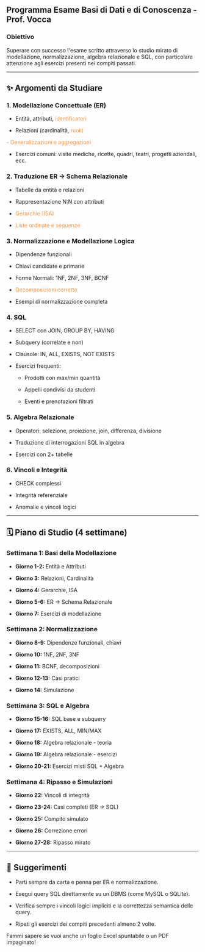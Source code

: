 ## Programma Esame Basi di Dati e di Conoscenza - Prof. Vocca

### Obiettivo

Superare con successo l'esame scritto attraverso lo studio mirato di modellazione, normalizzazione, algebra relazionale e SQL, con particolare attenzione agli esercizi presenti nei compiti passati.

---

## ✨ Argomenti da Studiare

### 1. Modellazione Concettuale (ER)

- Entità, attributi, <font color="#f79646">identificatori</font>
    
- Relazioni (cardinalità,<font color="#f79646"> ruoli)</font>
    
<font color="#f79646">- Generalizzazioni e aggregazioni</font>
    
- Esercizi comuni: visite mediche, ricette, quadri, teatri, progetti aziendali, ecc.
    

### 2. Traduzione ER → Schema Relazionale

- Tabelle da entità e relazioni
    
- Rappresentazione N:N con attributi
    
- <font color="#f79646">Gerarchie (ISA)</font>
    
- <font color="#f79646">Liste ordinate e sequenze</font>
    

### 3. Normalizzazione e Modellazione Logica

- Dipendenze funzionali
    
- Chiavi candidate e primarie
    
- Forme Normali: 1NF, 2NF, 3NF, BCNF
    
- <font color="#f79646">Decomposizioni corrette</font>
    
- Esempi di normalizzazione completa
    

### 4. SQL

- SELECT con JOIN, GROUP BY, HAVING
    
- Subquery (correlate e non)
    
- Clausole: IN, ALL, EXISTS, NOT EXISTS
    
- Esercizi frequenti:
    
    - Prodotti con max/min quantità
        
    - Appelli condivisi da studenti
        
    - Eventi e prenotazioni filtrati
        

### 5. Algebra Relazionale

- Operatori: selezione, proiezione, join, differenza, divisione
    
- Traduzione di interrogazioni SQL in algebra
    
- Esercizi con 2+ tabelle
    

### 6. Vincoli e Integrità

- CHECK complessi
    
- Integrità referenziale
    
- Anomalie e vincoli logici
    

---

## 🗓️ Piano di Studio (4 settimane)

### Settimana 1: Basi della Modellazione

- **Giorno 1-2:** Entità e Attributi
    
- **Giorno 3:** Relazioni, Cardinalità
    
- **Giorno 4:** Gerarchie, ISA
    
- **Giorno 5-6:** ER → Schema Relazionale
    
- **Giorno 7:** Esercizi di modellazione
    

### Settimana 2: Normalizzazione

- **Giorno 8-9:** Dipendenze funzionali, chiavi
    
- **Giorno 10:** 1NF, 2NF, 3NF
    
- **Giorno 11:** BCNF, decomposizioni
    
- **Giorno 12-13:** Casi pratici
    
- **Giorno 14:** Simulazione
    

### Settimana 3: SQL e Algebra

- **Giorno 15-16:** SQL base e subquery
    
- **Giorno 17:** EXISTS, ALL, MIN/MAX
    
- **Giorno 18:** Algebra relazionale - teoria
    
- **Giorno 19:** Algebra relazionale - esercizi
    
- **Giorno 20-21:** Esercizi misti SQL + Algebra
    

### Settimana 4: Ripasso e Simulazioni

- **Giorno 22:** Vincoli di integrità
    
- **Giorno 23-24:** Casi completi (ER → SQL)
    
- **Giorno 25:** Compito simulato
    
- **Giorno 26:** Correzione errori
    
- **Giorno 27-28:** Ripasso mirato
    

---

## 🔹 Suggerimenti

- Parti sempre da carta e penna per ER e normalizzazione.
    
- Esegui query SQL direttamente su un DBMS (come MySQL o SQLite).
    
- Verifica sempre i vincoli logici impliciti e la correttezza semantica delle query.
    
- Ripeti gli esercizi dei compiti precedenti almeno 2 volte.
    

Fammi sapere se vuoi anche un foglio Excel spuntabile o un PDF impaginato!